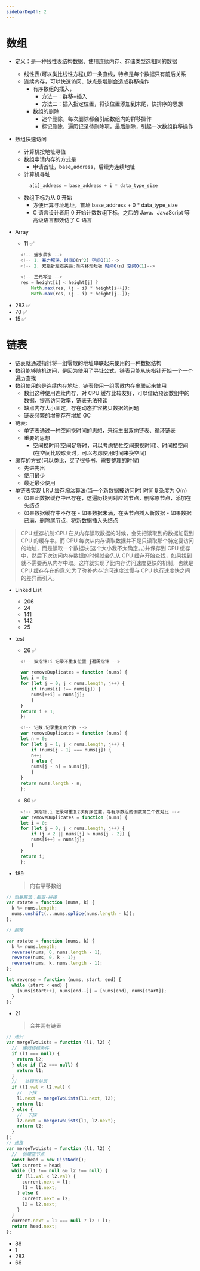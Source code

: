 ```yaml
---
sidebarDepth: 2
---
```


# 数组

- 定义：是一种线性表结构数据、使用连续内存、存储类型选相同的数据
  - 线性表(可以类比线性方程),即一条直线，特点是每个数据只有前后关系
  - 连续内存，可以快速访问、缺点是增删会造成群移操作
    - 有序数组的插入，
      - 方法一：群移+插入
      - 方法二：插入指定位置，将该位置添加到末尾，快排序的思想
    - 数组的删除
      - 追个删除，每次删除都会引起数组内的群移操作
      - 标记删除，遍历记录待删除项，最后删除，引起一次数组群移操作
- 数组快速访问

  - 计算机按地址寻值
  - 数组申请内存的方式是
    - 申请首址，base_address，后续为连续地址
  - 计算机寻址
    ```js
      a[i]_address = base_address + i * data_type_size
    ```
  - 数组下标为从 0 开始
    - 方便计算寻址地址，首址 base_address + 0 \* data_type_size
    - C 语言设计者用 0 开始计数数组下标，之后的 Java、JavaScript 等高级语言都效仿了 C 语言

- Array

  - 11 ✅

  ```js
    <!-- 盛水最多 -->
    <!-- 1. 暴力解法、时间O(n^2) 空间O(1)-->
    <!-- 2. 双指针左右夹逼:向内移动短板 时间O(n) 空间O(1)-->

    <!-- 三元写法 -->
    res = height[i] < height[j] ?
        Math.max(res, (j - i) * height[i++]):
        Math.max(res, (j - i) * height[j--]);
  ```

* 283 ✅
* 70 ✅
* 15 ✅

# 链表

- 链表就通过指针将一组零散的地址串联起来使用的一种数据结构
- 数组能够随机访问，是因为使用了寻址公式，链表只能从头指针开始一个一个遍历查找
- 数组使用的是连续内存地址，链表使用一组零散内存串联起来使用
  - 数组这种使用连续内存，对 CPU 缓存比较友好，可以借助预读数组中的数据，提高访问效率，链表无法预读
  - 缺点内存大小固定，存在动态扩容拷贝数据的问题
  - 链表频繁的增删存在增加 GC
- 链表:
  - 单链表通过一种空间换时间的思想，来衍生出双向链表、循环链表
  - 重要的思想
    - 空间换时间(空间足够时，可以考虑牺牲空间来换时间)、时间换空间(在空间比较珍贵时，可以考虑使用时间来换空间)
- 缓存的方式(可以类比，买了很多书，需要整理的时候)
  - 先进先出
  - 使用最少
  - 最近最少使用
- 单链表实现 LRU 缓存淘汰算法(当一个新数据被访问时) 时间复杂度为 O(n)
  - 如果此数据缓存中已存在，这遍历找到对应的节点，删除原节点，添加在头结点
  - 如果数据缓存中不存在 - 如果数据未满，在头节点插入新数据 - 如果数据已满，删除尾节点，将新数据插入头结点

> CPU 缓存机制:CPU 在从内存读取数据的时候，会先把读取到的数据加载到 CPU 的缓存中。而 CPU 每次从内存读取数据并不是只读取那个特定要访问的地址，而是读取一个数据块(这个大小我不太确定。。)并保存到 CPU 缓存中，然后下次访问内存数据的时候就会先从 CPU 缓存开始查找，如果找到就不需要再从内存中取。这样就实现了比内存访问速度更快的机制，也就是 CPU 缓存存在的意义:为了弥补内存访问速度过慢与 CPU 执行速度快之间的差异而引入。

- Linked List

  - 206
  - 24
  - 141
  - 142
  - 25

- test

  - 26 ✅

  ```js
    <!-- 双指针:i 记录不重复位置 j遍历指针 -->

    var removeDuplicates = function (nums) {
    let i = 0;
    for (let j = 0; j < nums.length; j++) {
        if (nums[i] !== nums[j]) {
        nums[++i] = nums[j];
        }
    }
    return i + 1;
    };

    <!-- 记数,记录重复的个数 -->
    var removeDuplicates = function (nums) {
    let n = 0;
    for (let j = 1; j < nums.length; j++) {
        if (nums[j - 1] === nums[j]) {
        n++;
        } else {
        nums[j - n] = nums[j];
        }
    }
    return nums.length - n;
    };
  ```

  - 80 ✅

  ```js
    <!-- 双指针,i 记录可重复2次有序位置，与有序数组的倒数第二个做对比 -->
    var removeDuplicates = function (nums) {
    let i = 0;
    for (let j = 0; j < nums.length; j++) {
        if (j < 2 || nums[j] > nums[j - 2]) {
        nums[i++] = nums[j];
        }
    }
    return i;
    };
  ```

- 189
  > 向右平移数组

```js
// 粗暴解法：截取-拼接
var rotate = function (nums, k) {
  k %= nums.length;
  nums.unshift(...nums.splice(nums.length - k));
};

// 翻转

var rotate = function (nums, k) {
  k %= nums.length;
  reverse(nums, 0, nums.length - 1);
  reverse(nums, 0, k - 1);
  reverse(nums, k, nums.length - 1);
};

let reverse = function (nums, start, end) {
  while (start < end) {
    [nums[start++], nums[end--]] = [nums[end], nums[start]];
  }
};
```

- 21
  > 合并两有链表

```js
// 递归
var mergeTwoLists = function (l1, l2) {
  //  递归终结条件
  if (l1 === null) {
    return l2;
  } else if (l2 === null) {
    return l1;
  }
  //   处理当前层
  if (l1.val < l2.val) {
    //  下探
    l1.next = mergeTwoLists(l1.next, l2);
    return l1;
  } else {
    //  下探
    l2.next = mergeTwoLists(l1, l2.next);
    return l2;
  }
};
// 递推
var mergeTwoLists = function (l1, l2) {
  //  创建空节点
  const head = new ListNode();
  let current = head;
  while (l1 !== null && l2 !== null) {
    if (l1.val < l2.val) {
      current.next = l1;
      l1 = l1.next;
    } else {
      current.next = l2;
      l2 = l2.next;
    }
  }
  current.next = l1 === null ? l2 : l1;
  return head.next;
};
```

- 88
- 1
- 283
- 66
